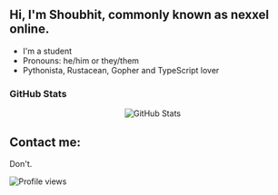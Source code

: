 ## Hi, I'm Shoubhit, commonly known as nexxel online.
- I'm a student
- Pronouns: he/him or they/them
- Pythonista, Rustacean, Gopher and TypeScript lover

### GitHub Stats

<p align="center"><img src="https://github-readme-stats.vercel.app/api?username=nexxeln&show_icons=true&theme=github_dark" alt="GitHub Stats" /></p>

## Contact me:
Don't.

![Profile views](https://gpvc.arturio.dev/nexxeln)
